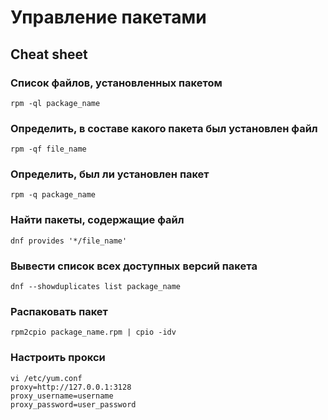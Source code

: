# Управление пакетами

## Cheat sheet

### Список файлов, установленных пакетом
```
rpm -ql package_name
```

### Определить, в составе какого пакета был установлен файл

```
rpm -qf file_name
```

### Определить, был ли установлен пакет

```
rpm -q package_name
```

### Найти пакеты, содержащие файл

```
dnf provides '*/file_name'
```

### Вывести список всех доступных версий пакета

```
dnf --showduplicates list package_name
```

### Распаковать пакет

```
rpm2cpio package_name.rpm | cpio -idv
```

### Настроить прокси

```
vi /etc/yum.conf
proxy=http://127.0.0.1:3128
proxy_username=username
proxy_password=user_password
```


